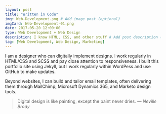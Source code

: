 ```yaml
---
layout: post
title: "Written in Code"
img: Web-Development.png # Add image post (optional)
imgCard: Web-Development-01.png
date: 2017-05-20 12:00:00 
type: Web Development + Web Design
description: I know HTML, CSS, and other stuff # Add post description (optional)
tag: [Web Development, Web Design, Marketing]
---
```

I am a designer who can digitally implement designs. I work regularly in HTML/CSS and SCSS and pay close attention to responsiveness. I built this portfolio site using Jekyll, but I work regularly within WordPess and use GitHub to make updates.

Beyond websites, I can build and tailor email templates, often delivering them through MailChimp, Microsoft Dynamics 365, and Marketo design tools.

> Digital design is like painting, except the paint never dries. <cite>― Neville Brody</cite>